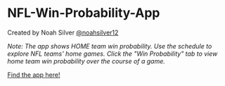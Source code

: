 # NFL-Win-Probability-App

Created by Noah Silver [@noahsilver12](https://www.twitter.com/noahsilver12)

*Note: The app shows HOME team win probability. Use the schedule to explore NFL teams' home games. Click the "Win Probability" tab to view home team win probability over the course of a game.*

[Find the app here!](https://noah-silver.shinyapps.io/NFL-WinProb/)
